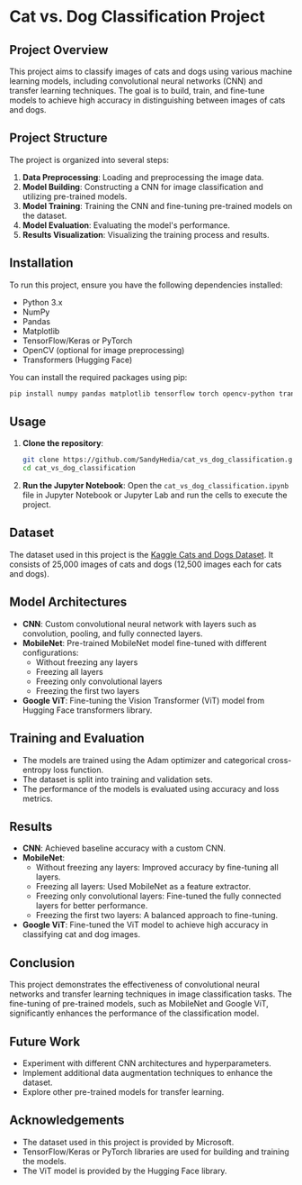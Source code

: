 # Cat vs. Dog Classification Project

## Project Overview
This project aims to classify images of cats and dogs using various machine learning models, including convolutional neural networks (CNN) and transfer learning techniques. The goal is to build, train, and fine-tune models to achieve high accuracy in distinguishing between images of cats and dogs.

## Project Structure
The project is organized into several steps:
1. **Data Preprocessing**: Loading and preprocessing the image data.
2. **Model Building**: Constructing a CNN for image classification and utilizing pre-trained models.
3. **Model Training**: Training the CNN and fine-tuning pre-trained models on the dataset.
4. **Model Evaluation**: Evaluating the model's performance.
5. **Results Visualization**: Visualizing the training process and results.

## Installation
To run this project, ensure you have the following dependencies installed:
- Python 3.x
- NumPy
- Pandas
- Matplotlib
- TensorFlow/Keras or PyTorch
- OpenCV (optional for image preprocessing)
- Transformers (Hugging Face)

You can install the required packages using pip:
```bash
pip install numpy pandas matplotlib tensorflow torch opencv-python transformers
```

## Usage
1. **Clone the repository**:
   ```bash
   git clone https://github.com/SandyHedia/cat_vs_dog_classification.git
   cd cat_vs_dog_classification
   ```

2. **Run the Jupyter Notebook**:
   Open the `cat_vs_dog_classification.ipynb` file in Jupyter Notebook or Jupyter Lab and run the cells to execute the project.

## Dataset
The dataset used in this project is the [Kaggle Cats and Dogs Dataset](https://www.microsoft.com/en-us/download/details.aspx?id=54765). It consists of 25,000 images of cats and dogs (12,500 images each for cats and dogs).

## Model Architectures
- **CNN**: Custom convolutional neural network with layers such as convolution, pooling, and fully connected layers.
- **MobileNet**: Pre-trained MobileNet model fine-tuned with different configurations:
  - Without freezing any layers
  - Freezing all layers
  - Freezing only convolutional layers
  - Freezing the first two layers
- **Google ViT**: Fine-tuning the Vision Transformer (ViT) model from Hugging Face transformers library.

## Training and Evaluation
- The models are trained using the Adam optimizer and categorical cross-entropy loss function.
- The dataset is split into training and validation sets.
- The performance of the models is evaluated using accuracy and loss metrics.

## Results
- **CNN**: Achieved baseline accuracy with a custom CNN.
- **MobileNet**:
  - Without freezing any layers: Improved accuracy by fine-tuning all layers.
  - Freezing all layers: Used MobileNet as a feature extractor.
  - Freezing only convolutional layers: Fine-tuned the fully connected layers for better performance.
  - Freezing the first two layers: A balanced approach to fine-tuning.
- **Google ViT**: Fine-tuned the ViT model to achieve high accuracy in classifying cat and dog images.

## Conclusion
This project demonstrates the effectiveness of convolutional neural networks and transfer learning techniques in image classification tasks. The fine-tuning of pre-trained models, such as MobileNet and Google ViT, significantly enhances the performance of the classification model.

## Future Work
- Experiment with different CNN architectures and hyperparameters.
- Implement additional data augmentation techniques to enhance the dataset.
- Explore other pre-trained models for transfer learning.

## Acknowledgements
- The dataset used in this project is provided by Microsoft.
- TensorFlow/Keras or PyTorch libraries are used for building and training the models.
- The ViT model is provided by the Hugging Face library.
